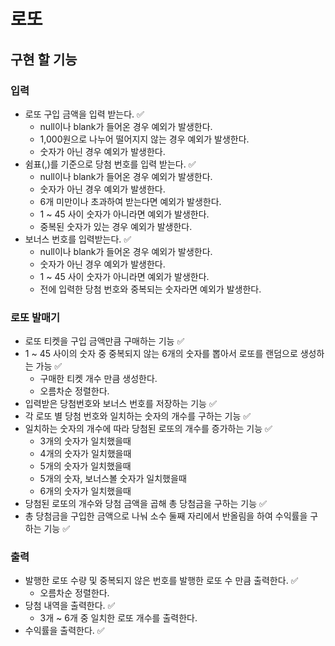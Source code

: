 # 로또

## 구현 할 기능

### 입력

- 로또 구입 금액을 입력 받는다. ✅
  - null이나 blank가 들어온 경우 예외가 발생한다.
  - 1,000원으로 나누어 떨어지지 않는 경우 예외가 발생한다.
  - 숫자가 아닌 경우 예외가 발생한다.
- 쉼표(,)를 기준으로 당첨 번호를 입력 받는다. ✅
  - null이나 blank가 들어온 경우 예외가 발생한다.
  - 숫자가 아닌 경우 예외가 발생한다.
  - 6개 미만이나 초과하여 받는다면 예외가 발생한다.
  - 1 ~ 45 사이 숫자가 아니라면 예외가 발생한다.
  - 중복된 숫자가 있는 경우 예외가 발생한다.
- 보너스 번호를 입력받는다. ✅
  - null이나 blank가 들어온 경우 예외가 발생한다.
  - 숫자가 아닌 경우 예외가 발생한다.
  - 1 ~ 45 사이 숫자가 아니라면 예외가 발생한다.
  - 전에 입력한 당첨 번호와 중복되는 숫자라면 예외가 발생한다.

### 로또 발매기

- 로또 티켓을 구입 금액만큼 구매하는 기능 ✅
- 1 ~ 45 사이의 숫자 중 중복되지 않는 6개의 숫자를 뽑아서 로또를 랜덤으로 생성하는 가능 ✅
  - 구매한 티켓 개수 만큼 생성한다.
  - 오름차순 정렬한다.
- 입력받은 당첨번호와 보너스 번호를 저장하는 기능 ✅
- 각 로또 별 당첨 번호와 일치하는 숫자의 개수를 구하는 기능 ✅
- 일치하는 숫자의 개수에 따라 당첨된 로또의 개수를 증가하는 기능 ✅
  - 3개의 숫자가 일치했을때
  - 4개의 숫자가 일치했을때
  - 5개의 숫자가 일치했을때
  - 5개의 숫자, 보너스볼 숫자가 일치했을때
  - 6개의 숫자가 일치했을때
- 당첨된 로또의 개수와 당첨 금액을 곱해 총 당첨금을 구하는 기능 ✅
- 총 당첨금을 구입한 금액으로 나눠 소수 둘째 자리에서 반올림을 하여 수익률을 구하는 기능 ✅

### 출력

- 발행한 로또 수량 및 중복되지 않은 번호를 발행한 로또 수 만큼 출력한다. ✅
  - 오름차순 정렬한다.
- 당첨 내역을 출력한다. ✅
  - 3개 ~ 6개 중 일치한 로또 개수를 출력한다.
- 수익률을 출력한다. ✅